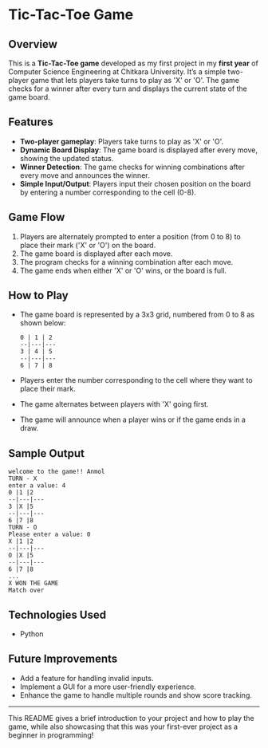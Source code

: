 # Tic-Tac-Toe Game

## Overview

This is a **Tic-Tac-Toe game** developed as my first project in my **first year** of Computer Science Engineering at Chitkara University. It’s a simple two-player game that lets players take turns to play as 'X' or 'O'. The game checks for a winner after every turn and displays the current state of the game board.

## Features

- **Two-player gameplay**: Players take turns to play as 'X' or 'O'.
- **Dynamic Board Display**: The game board is displayed after every move, showing the updated status.
- **Winner Detection**: The game checks for winning combinations after every move and announces the winner.
- **Simple Input/Output**: Players input their chosen position on the board by entering a number corresponding to the cell (0-8).

## Game Flow

1. Players are alternately prompted to enter a position (from 0 to 8) to place their mark ('X' or 'O') on the board.
2. The game board is displayed after each move.
3. The program checks for a winning combination after each move.
4. The game ends when either 'X' or 'O' wins, or the board is full.

## How to Play

- The game board is represented by a 3x3 grid, numbered from 0 to 8 as shown below:

  ```
  0 | 1 | 2
  --|---|---
  3 | 4 | 5
  --|---|---
  6 | 7 | 8
  ```

- Players enter the number corresponding to the cell where they want to place their mark.
- The game alternates between players with 'X' going first.
- The game will announce when a player wins or if the game ends in a draw.

## Sample Output

```
welcome to the game!! Anmol
TURN - X
enter a value: 4
0 |1 |2
--|---|---
3 |X |5
--|---|---
6 |7 |8
TURN - O
Please enter a value: 0
X |1 |2
--|---|---
O |X |5
--|---|---
6 |7 |8
...
X WON THE GAME
Match over
```

## Technologies Used

- Python

## Future Improvements

- Add a feature for handling invalid inputs.
- Implement a GUI for a more user-friendly experience.
- Enhance the game to handle multiple rounds and show score tracking.

---

This README gives a brief introduction to your project and how to play the game, while also showcasing that this was your first-ever project as a beginner in programming!
